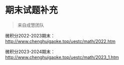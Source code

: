 # 期末试题补充

> 来自成慧团队

微积分2022-2023期末：
http://www.chenghuigaoke.top/uestc/math/2022.htm

微积分2023-2024期末：
http://www.chenghuigaoke.top/uestc/math/2023_1.htm
